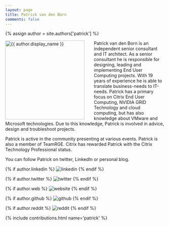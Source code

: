 ```yaml
---
layout: page
title: Patrick van den Born
comments: false
---
```

{% assign author = site.authors['patrick'] %}

<img style="float: left; width: 250px; margin-right: 30px;" src="{{ site.url }}{{ author.picture | relative_url }}" alt="{{ author.display_name }}"> Patrick van den Born is an independent senior consultant and IT architect. As a senior consultant he is responsible for designing, leading and implementing End User Computing projects. With 19 years of experience he is able to translate business-needs to IT-needs. Patrick has a primary focus on Citrix End User Computing, NVIDIA GRID Technology and cloud computing, but has also knowledge about VMware and Microsoft technologies. Due to this knowledge, Patrick is involved in advice, design and troubleshoot projects.

Patrick is active in the community presenting at various events. Patrick is also a member of TeamRGE. Citrix has rewarded Patrick with the Citrix Technology Professional status.

You can follow Patrick on twitter, LinkedIn or personal blog.

<div class="social-button-member">
{% if author.linkedin %}
<a style="text-decoration: none;" href="{{author.linkedin}}" target="_blank"><img class="author-box-socials-icon" src="{{ site.baseurl }}/assets/images/social/027-linkedin.png" alt="linkedin"></a>
{% endif %}

{% if author.twitter %}
<a style="text-decoration: none;" href="{{author.twitter}}" target="_blank"><img class="author-box-socials-icon" src="{{ site.baseurl }}/assets/images/social/008-twitter.png" alt="twitter"></a>
{% endif %}

{% if author.web %}
<a style="text-decoration: none;" href="{{author.web}}" target="_blank"><img class="author-box-socials-icon" src="{{ site.baseurl }}/assets/images/social/030-html-5.png" alt="website"></a>
{% endif %}

{% if author.github %}
<a style="text-decoration: none;" href="{{author.github}}" target="_blank"><img class="author-box-socials-icon" src="{{ site.baseurl }}/assets/images/social/050-github.png" alt="github"></a>
{% endif %}

{% if author.reddit %}
<a style="text-decoration: none;" href="{{author.reddit}}" target="_blank"><img class="author-box-socials-icon" src="{{ site.baseurl }}/assets/images/social/018-reddit.png" alt="reddit"></a>
{% endif %}
</div>

{% include contributions.html name='patrick' %}